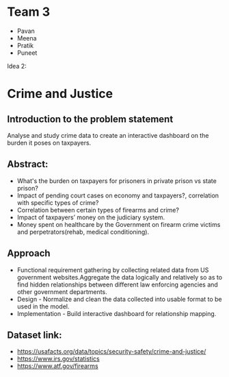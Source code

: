 # Team 3 

- Pavan 
- Meena
- Pratik
- Puneet 
 
Idea 2:

# Crime and Justice


## Introduction to the problem statement
Analyse and study crime data to create an interactive dashboard on the burden it poses on taxpayers. 
## Abstract:
- What's the burden on taxpayers for prisoners in private prison vs state prison?
- Impact of pending court cases on economy and taxpayers?, correlation with specific types of crime?
- Correlation between certain types of firearms and crime?
- Impact of taxpayers’ money on the judiciary system.
- Money spent on healthcare by the Government on firearm crime victims and perpetrators(rehab, medical conditioning).


## Approach
- Functional requirement gathering by collecting related data from US government websites.Aggregate the data logically and relatively so as to find hidden relationships between different law enforcing agencies and other government departments.
- Design - Normalize and clean the data collected into usable format to be used in the model. 
- Implementation - Build interactive dashboard for relationship mapping.

## Dataset link:
- https://usafacts.org/data/topics/security-safety/crime-and-justice/
- https://www.irs.gov/statistics
- https://www.atf.gov/firearms
